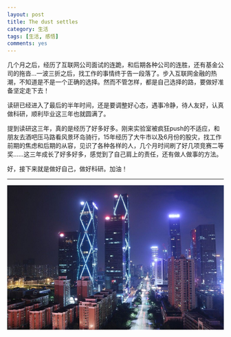 ```yaml
---
layout: post
title: The dust settles
category: 生活
tags: [生活, 感悟]
comments: yes
---
```




几个月之后，经历了互联网公司面试的连跪，和后期各种公司的连胜，还有基金公司的拖沓...一波三折之后，找工作的事情终于告一段落了。步入互联网金融的热潮，不知道是不是一个正确的选择。然而不管怎样，都是自己选择的路，要做好准备坚定走下去！



读研已经进入了最后的半年时间，还是要调整好心态，遇事冷静，待人友好，认真做科研，顺利毕业这三年也就圆满了。



提到读研这三年，真的是经历了好多好多。刚来实验室被疯狂push的不适应，和朋友去酒吧压马路看风景环岛骑行，15年经历了大牛市以及6月份的股灾，找工作前期的焦虑和后期的从容，见识了各种各样的人，几个月时间刷了好几项竞赛二等奖……这三年成长了好多好多，感觉到了自己肩上的责任，还有做人做事的方法。



好，接下来就是做好自己，做好科研。加油！



----



![img](https://raw.githubusercontent.com/PianoCat/Blog_imgs/master/images_2016/CBD.jpeg)